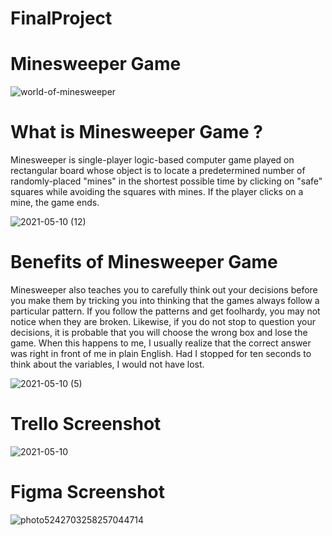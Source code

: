 # FinalProject

# Minesweeper Game

![world-of-minesweeper](https://user-images.githubusercontent.com/73739781/117581354-29010500-b11e-11eb-86c0-b5d17d31eee2.png)

# What is Minesweeper Game ?

Minesweeper is single-player logic-based computer game played on rectangular board whose object is to locate a predetermined number of randomly-placed "mines" in the shortest possible time by clicking on "safe" squares while avoiding the squares with mines. If the player clicks on a mine, the game ends.

![2021-05-10 (12)](https://user-images.githubusercontent.com/73739781/117589836-ec4d0200-b14d-11eb-8498-4817e983e932.png)

# Benefits of Minesweeper Game

Minesweeper also teaches you to carefully think out your decisions before you make them by tricking you into thinking that the games always follow a particular pattern. If you follow the patterns and get foolhardy, you may not notice when they are broken. Likewise, if you do not stop to question your decisions, it is probable that you will choose the wrong box and lose the game. When this happens to me, I usually realize that the correct answer was right in front of me in plain English. Had I stopped for ten seconds to think about the variables, I would not have lost.

![2021-05-10 (5)](https://user-images.githubusercontent.com/73739781/117583119-425a7f00-b127-11eb-82d8-fb0c74c5e632.png)

# Trello Screenshot

![2021-05-10](https://user-images.githubusercontent.com/73739781/117583493-3b347080-b129-11eb-8ab7-017b0d668d97.png)

# Figma Screenshot

![photo5242703258257044714](https://user-images.githubusercontent.com/73739781/117588217-dafef800-b143-11eb-8752-9cee4ea9159a.jpg)
